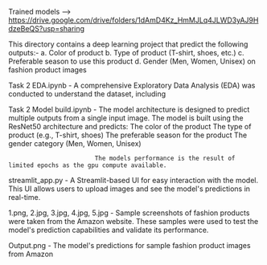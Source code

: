 Trained models --> https://drive.google.com/drive/folders/1dAmD4Kz_HmMJLq4JLWD3yAJ9HdzeBeQS?usp=sharing

This directory contains a deep learning project that predict the
following outputs:-
a. Color of product
b. Type of product (T-shirt, shoes, etc.)
c. Preferable season to use this product
d. Gender (Men, Women, Unisex) on fashion product images

Task 2 EDA.ipynb - A comprehensive Exploratory Data Analysis (EDA) was conducted to understand the dataset, including

Task 2 Model build.ipynb - The model architecture is designed to predict multiple outputs from a single input image. The model is built using the ResNet50 architecture and predicts:
                            The color of the product
                            The type of product (e.g., T-shirt, shoes)
                            The preferable season for the product
                            The gender category (Men, Women, Unisex)

                            The models performance is the result of limited epochs as the gpu compute available.

streamlit_app.py - A Streamlit-based UI for easy interaction with the model. This UI allows users to upload images and see the model's predictions in real-time.

1.png, 2.jpg, 3.jpg, 4.jpg, 5.jpg - Sample screenshots of fashion products were taken from the Amazon website. These samples were used to test the model's prediction capabilities and validate its performance.

Output.png - The model's predictions for sample fashion product images from Amazon

